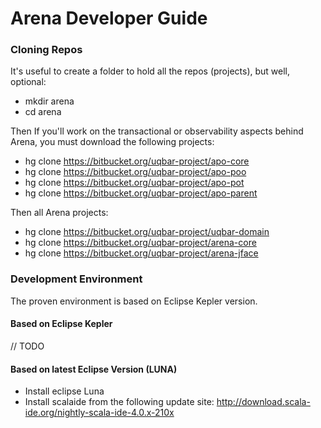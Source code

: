 # Arena Developer Guide #


### Cloning Repos ###

It's useful to create a folder to hold all the repos (projects), but well, optional:

* mkdir arena
* cd arena

Then If you'll work on the transactional or observability aspects behind Arena, you must download the following projects:

* hg clone https://bitbucket.org/uqbar-project/apo-core
* hg clone https://bitbucket.org/uqbar-project/apo-poo
* hg clone https://bitbucket.org/uqbar-project/apo-pot
* hg clone https://bitbucket.org/uqbar-project/apo-parent

Then all Arena projects:

* hg clone https://bitbucket.org/uqbar-project/uqbar-domain
* hg clone https://bitbucket.org/uqbar-project/arena-core
* hg clone https://bitbucket.org/uqbar-project/arena-jface


### Development Environment ###

The proven environment is based on Eclipse Kepler version.

#### Based on Eclipse Kepler ####

// TODO

#### Based on latest Eclipse Version (LUNA) #####

* Install eclipse Luna
* Install scalaide from the following update site: http://download.scala-ide.org/nightly-scala-ide-4.0.x-210x